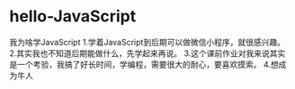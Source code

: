 # hello-JavaScript 
我为啥学JavaScript
1.学着JavaScript到后期可以做微信小程序，就很感兴趣。
2.其实我也不知道后期能做什么，先学起来再说。
3.这个课前作业对我来说其实是一个考验，我搞了好长时间，学编程，需要很大的耐心，要喜欢摸索。
4.想成为牛人
